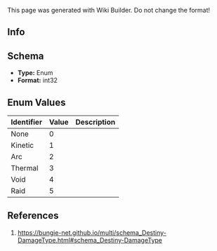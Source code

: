<span class="wiki-builder">This page was generated with Wiki Builder. Do not change the format!</span>

## Info

## Schema
* **Type:** Enum
* **Format:** int32

## Enum Values
Identifier | Value | Description
---------- | ----- | -----------
None | 0 | 
Kinetic | 1 | 
Arc | 2 | 
Thermal | 3 | 
Void | 4 | 
Raid | 5 | 

## References
1. https://bungie-net.github.io/multi/schema_Destiny-DamageType.html#schema_Destiny-DamageType
